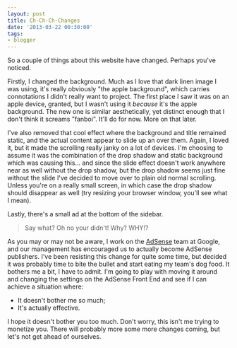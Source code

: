 ```yaml
---
layout: post
title: Ch-Ch-Ch-Changes
date: '2013-03-22 00:30:00'
tags:
- blogger
---
```


So a couple of things about this website have changed. Perhaps you've noticed.

Firstly, I changed the background. Much as I love that dark linen image I was using, it's really obviously "the apple background", which carries connotations I didn't really want to project. The first place I saw it was on an apple device, granted, but I wasn't using it *because* it's the apple background. The new one is similar aesthetically, yet distinct enough that I don't think it screams "fanboi". It'll do for now. More on that later.

I've also removed that cool effect where the background and title remained static, and the actual content appear to slide up an over them. Again, I loved it, but it made the scrolling really janky on a lot of devices. I'm choosing to assume it was the combination of the drop shadow and static background which was causing this... and since the slide effect doesn't work anywhere near as well without the drop shadow, but the drop shadow seems just fine without the slide I've decided to move over to plain old normal scrolling. Unless you're on a really small screen, in which case the drop shadow should disappear as well (try resizing your browser window, you'll see what I mean).

<!-- More -->

Lastly, there's a small ad at the bottom of the sidebar.

> Say what? Oh no your didn't! Why? WHY!?

As you may or may not be aware, I work on the [AdSense] team at Google, and our management has encouraged us to actually become AdSense publishers. I've been resisting this change for quite some time, but decided it was probably time to bite the bullet and start eating my team's dog food. It bothers me a bit, I have to admit. I'm going to play with moving it around and changing the settings on the AdSense Front End and see if I can achieve a situation where:

[AdSense]:http://www.google.com/adsense

- It doesn't bother me so much;
- It's actually effective.

I hope it doesn't bother you too much. Don't worry, this isn't me trying to monetize you. There will probably more some more changes coming, but let's not get ahead of ourselves.